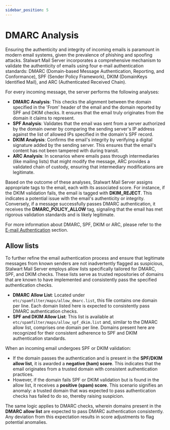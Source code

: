 ```yaml
---
sidebar_position: 5
---
```


# DMARC Analysis

Ensuring the authenticity and integrity of incoming emails is paramount in modern email systems, given the prevalence of phishing and spoofing attacks. Stalwart Mail Server incorporates a comprehensive mechanism to validate the authenticity of emails using four e-mail authentication standards: DMARC (Domain-based Message Authentication, Reporting, and Conformance), SPF (Sender Policy Framework), DKIM (DomainKeys Identified Mail), and ARC (Authenticated Received Chain).

For every incoming message, the server performs the following analyses:

- **DMARC Analysis**: This checks the alignment between the domain specified in the 'From' header of the email and the domain reported by SPF and DKIM checks. It ensures that the email truly originates from the domain it claims to represent.
- **SPF Analysis**: Validates that the email was sent from a server authorized by the domain owner by comparing the sending server's IP address against the list of allowed IPs specified in the domain's SPF record.
- **DKIM Analysis**: Confirms the email's integrity by verifying a digital signature added by the sending server. This ensures that the email's content has not been tampered with during transit.
- **ARC Analysis**: In scenarios where emails pass through intermediaries (like mailing lists) that might modify the message, ARC provides a validated chain of custody, ensuring that intermediary modifications are legitimate.

Based on the outcome of these analyses, Stalwart Mail Server assigns appropriate tags to the email, each with its associated score. For instance, if the DKIM validation fails, the email is tagged with **DKIM_REJECT**. This indicates a potential issue with the email's authenticity or integrity. Conversely, if a message successfully passes DMARC authentication, it receives the **DMARC_POLICY_ALLOW** tag, signaling that the email has met rigorous validation standards and is likely legitimate.

For more information about DMARC, SPF, DKIM or ARC, please refer to the [E-mail Authentication](/docs/category/email-authentication) section.

## Allow lists 

To further refine the email authentication process and ensure that legitimate messages from known senders are not inadvertently flagged as suspicious, Stalwart Mail Server employs allow lists specifically tailored for DMARC, SPF, and DKIM checks. These lists serve as trusted repositories of domains that are known to have implemented and consistently pass the specified authentication checks.

- **DMARC Allow List**: Located under `etc/spamfilter/maps/allow_dmarc.list`, this file contains one domain per line. Each domain listed here is expected to consistently pass DMARC authentication checks.
- **SPF and DKIM Allow List**: This list is available at `etc/spamfilter/maps/allow_spf_dkim.list` and, similar to the DMARC allow list, comprises one domain per line. Domains present here are recognized for their consistent adherence to SPF and DKIM authentication standards.

When an incoming email undergoes SPF or DKIM validation:

- If the domain passes the authentication and is present in the **SPF/DKIM allow list**, it is awarded a **negative (ham) score**. This indicates that the email originates from a trusted domain with consistent authentication practices.
- However, if the domain fails SPF or DKIM validation but is found in the allow list, it receives a **positive (spam) score**. This scenario signifies an anomaly: a trusted domain that was expected to pass authentication checks has failed to do so, thereby raising suspicion.

The same logic applies to DMARC checks, wherein domains present in the **DMARC allow list** are expected to pass DMARC authentication consistently. Any deviation from this expectation results in score adjustments to flag potential anomalies.

